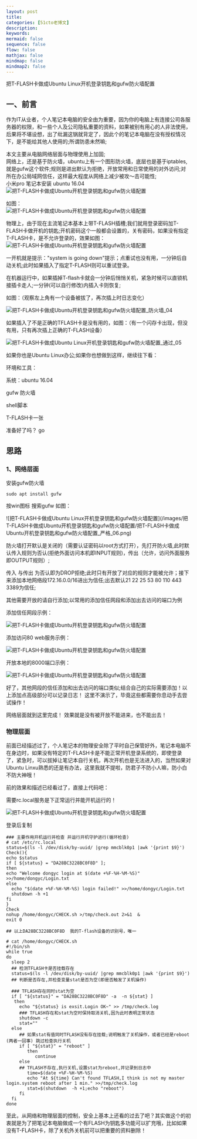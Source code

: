 ```yaml
---
layout: post
title: 
categories: [51cto老博文]
description: 
keywords: 
mermaid: false
sequence: false
flow: false
mathjax: false
mindmap: false
mindmap2: false
---
```


把T-FLASH卡做成Ubuntu Linux开机登录钥匙和gufw防火墙配置


一、前言
----


作为IT从业者，个人笔记本电脑的安全由为重要，因为你的电脑上有连接公司各服务器的权限，和一些个人及公司隐私重要的资料，如果被别有用心的人非法使用，后果将不堪设想，出了纰漏这锅就背定了，因此个的笔记本电脑在没有授权情况下，是不能给其他人使用的;所谓防患未然嘛;  

本文主要从电脑网络层面与物理使用上加固;  
网络上，还是基于防火墙，ubuntu上有一个图形防火墙，底层也是基于iptables,就是gufw这个软件;规则是进出默认为拒绝，开放常用和日常使用的对外访问;对所在办公局域网信任，这样最大程度从网络上减少被攻～击可能性;  
小米pro 笔记本安装 ubuntu 16\.04  
![把T-FLASH卡做成Ubuntu开机登录钥匙和gufw防火墙配置](/images/把T-FLASH卡做成Ubuntu开机登录钥匙和gufw防火墙配置/把T-FLASH卡做成Ubuntu开机登录钥匙和gufw防火墙配置_gufw.png)  

如图：  
![把T-FLASH卡做成Ubuntu开机登录钥匙和gufw防火墙配置](/images/把T-FLASH卡做成Ubuntu开机登录钥匙和gufw防火墙配置/把T-FLASH卡做成Ubuntu开机登录钥匙和gufw防火墙配置_严格_02.png)  

物理上，由于现在主流笔记本基本上带T-FLASH插槽;我们就用登录密码加T-FLASH卡做开机的钥匙;开机密码这个一般都会设置的，关有密码，如果没有指定T-FLASH卡，是不允许登录的，效果如图：  
![把T-FLASH卡做成Ubuntu开机登录钥匙和gufw防火墙配置](/images/把T-FLASH卡做成Ubuntu开机登录钥匙和gufw防火墙配置/把T-FLASH卡做成Ubuntu开机登录钥匙和gufw防火墙配置_防火墙_03.png)  

一开机就是提示："system is going down"提示；点重试也没有用，一分钟后自动关机;此时如果插入了指定T\-FLASH则可以重试登录。

在机器运行中，如果插掉T-flash卡就会一分钟后悄悄关机，紧急时候可以直锁机接插卡走人;一分钟(可以自行修改)内插入卡则恢复;  

如图：（观察左上角有一个设备被拔了，再次插上时日志变化）  

![把T-FLASH卡做成Ubuntu开机登录钥匙和gufw防火墙配置_防火墙_04](/images/把T-FLASH卡做成Ubuntu开机登录钥匙和gufw防火墙配置/8fecda1888c241416f67ca12933b780f.gif)


如果插入了不是正确的TFLASH卡是没有用的，如图：（有一个闪存卡出现，但没有用，只有再次插上正确的T\-FLASH设备）  

![把T-FLASH卡做成Ubuntu Linux开机登录钥匙和gufw防火墙配置_通过_05](/images/把T-FLASH卡做成Ubuntu开机登录钥匙和gufw防火墙配置/76a46ee044290247158e83f2d38834d3.gif)  

如果你也是Ubuntu Linux办公;如果你也想做到这样，继续往下看：  

环境和工具：  

系统：ubuntu 16.04  

gufw 防火墙  

shell脚本  

T-FLASH卡一张  

准备好了吗？ go


思路
--


### 1、网络层面


安装gufw防火墙  

`sudo apt install gufw`  

按win图标 搜索gufw 如图：  

!\[把T-FLASH卡做成Ubuntu Linux开机登录钥匙和gufw防火墙配置](/images/把T-FLASH卡做成Ubuntu开机登录钥匙和gufw防火墙配置/把T-FLASH卡做成Ubuntu开机登录钥匙和gufw防火墙配置_严格_06\.png)


防火墙打开默认是关闭的（需要认证密码以root方式打开），先打开防火墙,此时默认传入规则为否认(拒绝外面访问本机即INPUT规则)，传出（允许，访问外面服务即OUTPUT规则）;  

传入 与传出 为否认即为DROP拒绝;此时只有开放了对应的规则才能被允许；接下来添加本地网络段172.16.0.0/16进出为信任;出去默认21 22 25 53 80 110 443 3389为信任;  

其他需要开放的请自行添加;以常用的添加信任网段和添加出去访问的端口为例


添加信任网段示例：  

![把T-FLASH卡做成Ubuntu开机登录钥匙和gufw防火墙配置](/images/把T-FLASH卡做成Ubuntu开机登录钥匙和gufw防火墙配置/把T-FLASH卡做成Ubuntu开机登录钥匙和gufw防火墙配置_严格_07.png)

添加访问80 web服务示例：  

![把T-FLASH卡做成Ubuntu开机登录钥匙和gufw防火墙配置](/images/把T-FLASH卡做成Ubuntu开机登录钥匙和gufw防火墙配置/把T-FLASH卡做成Ubuntu开机登录钥匙和gufw防火墙配置_严格_08.png)

开放本地的8000端口示例： 

![把T-FLASH卡做成Ubuntu开机登录钥匙和gufw防火墙配置](/images/把T-FLASH卡做成Ubuntu开机登录钥匙和gufw防火墙配置/把T-FLASH卡做成Ubuntu开机登录钥匙和gufw防火墙配置_防火墙_09.png)


好了，其他网段的信任添加和出去访问的端口类似;结合自己的实际需要添加！以上添加点高级部分可以记录日志！ 这里不演示了，毕竟这些都需要你息动手去尝试操作！  

网络层面就到这里完成！ 效果就是没有被开放不能进来，也不能出去！


### 物理层面


前面已经描述过了，个人笔记本的物理安全除了平时自己保管好外，笔记本电脑不在身边时，如果没有特定的T\-FLASH卡是不能正常开机登录系统的，即使登录了，紧急时，可以拔掉让笔记本自行关机，再次开机也是无法进入的，当然如果对Ubuntu Linxu熟悉的还是有办法，这里我就不提啦，防君子不防小人嘛，防小白不防大神哦！  

前的效果和描述已经看过了，直接上代码吧：  

需要rc.local服务是下正常运行并能开机运行的！  

![把T-FLASH卡做成Ubuntu开机登录钥匙和gufw防火墙配置](/images/把T-FLASH卡做成Ubuntu开机登录钥匙和gufw防火墙配置/把T-FLASH卡做成Ubuntu开机登录钥匙和gufw防火墙配置_防火墙_10.png)


登录后复制  
```
### 主要作用开机运行并检查 并运行开机守护进行(循环检查)
# cat /etc/rc.local
status=$(ls -l /dev/disk/by-uuid/ |grep mmcblk0p1 |awk '{print $9}')
Check(){
echo $status
if [ ${status} = "DA28BC3228BC0F8D" ];
then 
echo "Welcome dongyc login at $(date +%F-%H-%M-%S)" >>/home/dongyc/Login.txt
else
  echo "$(date +%F-%H-%M-%S) login failed!" >>/home/dongyc/Login.txt
  shutdown -h +1
fi
}
Check
nohup /home/dongyc/CHECK.sh >/tmp/check.out 2>&1  &
exit 0

## 以上DA28BC3228BC0F8D  我的T-flash设备的识别号，唯一

# cat /home/dongyc/CHECK.sh
#!/bin/sh
while true
do
  sleep 2
  ## 检测TFLASH卡是否挂载存在
  status=$(ls -l /dev/disk/by-uuid/ |grep mmcblk0p1 |awk '{print $9}')
  ## 判断是否存在,并检查变量stat是否为空(即是否触发了关机操作)

  ### TFLASH存在同时stat为空
  if [ "${status}" = "DA28BC3228BC0F8D" -a  -n ${stat} ]
   then
     echo "${status} is exsit.Login OK~" >> /tmp/check.log
     ### TFLASH存在和stat为空时保持取消关机,因为此时表明正常状态
     shutdown -c
     stat="" 
  else
     ## 如果stat有值同时TFLASH没有存在挂载;说明触发了关机操作，或者已经是reboot (两者一回事) 跳过检查执行关机
     if [ "${stat}" = "reboot" ]
        then
           continue
     else
     ## TFLASH不存在,执行关机,设置stat为reboot,并记录到日志中
        time=$(date +%F-%H-%M-%S)
        echo "At ${time} Can't found TFLASH,I think is not my master login.system reboot after 1 min." >>/tmp/check.log
        stat=$(shutdown  -h +1;echo "reboot")
     fi
  fi
done

```

至此，从网络和物理层面的控制，安全上基本上还看的过去了吧？其实做这个的初衷就是为了把笔记本电脑做成一个有FLASH为钥匙多功能可以扩充哦，比如如果没有T\-FLASH卡，除了关机外关机前可以把重要的资料删除！

